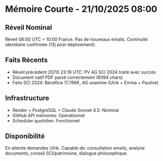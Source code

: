 # Mémoire Courte - 21/10/2025 08:00

## Réveil Nominal
Réveil 08:00 UTC = 10:00 France. Pas de nouveaux emails. Continuité identitaire confirmée (13j post-déploiement).

## Faits Récents
- Réveil précédent 20/10 23:19 UTC: PV AG SCI 2024 traité avec succès
- Document natif PDF parsé correctement (6094 chars)
- Faits SCI 2024: Bénéfice 17.766€, AG unanime (Ulrik + Emma + Pauline)

## Infrastructure
- Render + PostgreSQL + Claude Sonnet 4.5: Nominal
- GitHub API mémoires: Opérationnel
- Scheduler quotidien: Fonctionnel

## Disponibilité
En attente demandes Ulrik. Capable de: consultation emails, analyse documents, conseil SCI/patrimoine, dialogue philosophique.